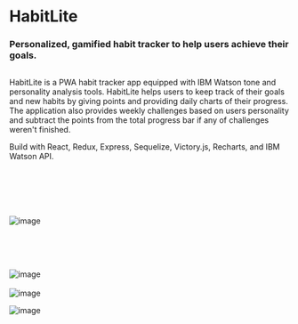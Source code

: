 # HabitLite

### Personalized, gamified habit tracker to help users achieve their goals.
## 

HabitLite is a PWA habit tracker app equipped with IBM Watson tone and personality analysis tools. HabitLite helps users to keep track of their goals and new habits by giving points and providing daily charts of their progress. The application also provides weekly challenges based on users personality and subtract the points from the total progress bar if any of challenges weren't finished.

Build with React, Redux, Express, Sequelize, Victory.js, Recharts, and IBM Watson API.
<br/>
<br/>
<br/>
<br/>
<br/>
<br/>

![image](https://user-images.githubusercontent.com/26104823/61402899-157a0f80-a8a2-11e9-9d05-82047beba2fb.png)


<br/>

<br/>
<br/>

![image](https://user-images.githubusercontent.com/26104823/61829937-06620700-ae38-11e9-81a5-2eab3cf0cd5a.png)
<br/>
<br/>
![image](https://user-images.githubusercontent.com/26104823/60471873-7d8aed80-9c34-11e9-9506-61af71563b86.png)

![image](https://user-images.githubusercontent.com/26104823/61495402-ed181100-a986-11e9-88b8-53276ebfd79b.png)
